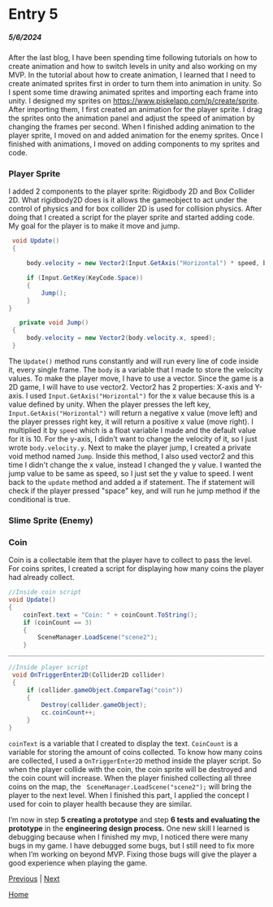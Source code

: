 # Entry 5
##### 5/6/2024

After the last blog, I have been spending time following tutorials on how to create animation and how to switch levels in unity and also working on my MVP. In the tutorial about how to create animation, I learned that I need to create animated sprites first in order to turn them into animation in unity. So I spent some time drawing animated sprites and importing each frame into unity. I designed my sprites on https://www.piskelapp.com/p/create/sprite. After importing them, I first created an animation for the player sprite. I drag the sprites onto the animation panel and adjust the speed of animation by changing the frames per second. When I finished adding animation to the player sprite, I moved on and added animation for the enemy sprites. Once I finished with animations, I moved on adding components to my sprites and code.

### Player Sprite
I added 2 components to the player sprite: Rigidbody 2D and Box Collider 2D. What rigidbody2D does is it allows the gameobject to act under the control of physics and for box collider 2D is used for collision physics. After doing that I created a script for the player sprite and started adding code. My goal for the player is to make it move and jump. 
```C#
 void Update()
 {

     body.velocity = new Vector2(Input.GetAxis("Horizontal") * speed, body.velocity.y);

     if (Input.GetKey(KeyCode.Space))
     {
         Jump();
     }
}

   private void Jump()
 {
     body.velocity = new Vector2(body.velocity.x, speed);
 }

```

The `Update()` method runs constantly and will run every line of code inside it, every single frame. The `body` is a variable that I made to store the velocity values. To make the player move, I have to use a vector. Since the game is a 2D game, I will have to use vector2. Vector2 has 2 properties: X-axis and Y-axis. I used `Input.GetAxis("Horizontal")` for the x value because this is a value defined by unity. When the player presses the left key, `Input.GetAxis("Horizontal")` will return a negative x value (move left) and the player presses right key, it will return a positive x value (move right). I multiplied it by `speed` which is a float variable I made and the default value for it is 10. For the y-axis, I didn't want to change the velocity of it, so I just wrote `body.velocity.y`. Next to make the player jump, I created a 
private void method named `Jump`. Inside this method, I also used vector2 and this time I didn't change the x value, instead I changed the y value. I wanted the jump value to be same as speed, so I just set the y value to speed. I went back to the `update` method and added a if statement. The if statement will check if the player pressed "space" key, and will run he jump method if the conditional is true.

### Slime Sprite (Enemy)


### Coin
Coin is a collectable item that the player have to collect to pass the level. For coins sprites, I created a script for displaying how many coins the player had already collect.
```C#
//Inside coin script
void Update()
{
    coinText.text = "Coin: " + coinCount.ToString();
    if (coinCount == 3)
    {
        SceneManager.LoadScene("scene2");
    }
____________________________________________________________________________

//Inside player script
 void OnTriggerEnter2D(Collider2D collider)
 {
     if (collider.gameObject.CompareTag("coin"))
     {
         Destroy(collider.gameObject);
         cc.coinCount++;
     }
}
```
`coinText` is a variable that I created to display the text. `CoinCount` is a variable for storing the amount of coins collected. To know how many coins are collected, I used a `OnTriggerEnter2D` method inside the player script. So when the player collide with the coin, the coin sprite will be destroyed and the coin count will increase. When the player finished collecting all three coins on the map, the ` SceneManager.LoadScene("scene2");` will bring the player to the next level. When I finished this part, I applied the concept I used for coin to player health because they are similar.

I’m now in step **5 creating a prototype** and step **6 tests and evaluating the prototype** in the **engineering design process.** One new skill I learned is debugging because when I finished my mvp, I noticed there were many bugs in my game. I have debugged some bugs, but I still need to fix more when I’m working on beyond MVP. Fixing those bugs will give the player a good experience when playing the game.

[Previous](entry04.md) | [Next](entry06.md)

[Home](../README.md)
